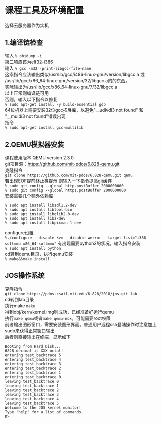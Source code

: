 # 课程工具及环境配置
选择云服务器作为实机
## 1.编译链检查

输入
` % objdump -i `  
第二项应该为elf32-i386  
输入
`% gcc -m32 -print-libgcc-file-name`  
这条指令应该输出类似/usr/lib/gcc/i486-linux-gnu/version/libgcc.a 或 /usr/lib/gcc/x86_64-linux-gnu/version/32/libgcc.a的的东西。  
实际输出为/usr/lib/gcc/x86_64-linux-gnu/7/32/libgcc.a  
以上正常则编译链可用  
否则，输入以下指令以修复  
`% sudo apt-get install -y build-essential gdb`  
64位机器上需要安装32位gcc拓展库，以避免"__udivdi3 not found" 和 "__muldi3 not found"错误出现  
指令  
`% sudo apt-get install gcc-multilib`  
## 2.QEMU模拟器安装  

课程使用版本 QEMU version 2.3.0  
git项目源：https://github.com/mit-pdos/6.828-qemu.git  
克隆指令  
`git clone https://github.com/mit-pdos/6.828-qemu.git qemu`  
若出现EOF提前终止类提示 则输入一下指令提高git缓存  
`% sudo git config --global http.postBuffer 2000000000`   
`% sudo git config --global https.postBuffer 2000000000`  
安装需要几个额外依赖库  
```
% sudo apt install libsdl1.2-dev
% sudo apt install libtool-bin
% sudo apt install libglib2.0-dev
% sudo apt install libz-dev
% sudo apt install libpixman-1-dev
```  
configure设置  
`%./configure --disable-kvm --disable-werror --target-list="i386-softmmu x86_64-softmmu"`
有出现需要python2的状况，输入指令安装  
`% sudo apt install python`  
cd转到qemu目录，执行qemu安装  
`% make&&make install`  
## JOS操作系统  

克隆指令  
`git clone https://pdos.csail.mit.edu/6.828/2018/jos.git lab`  
cd转到lab目录  
执行make
`make`  
得到obj/kern/kernel.img则成功，已经准备好运行qemu  
执行`make qemu`或者`make qemu-nox`，可能需要root权限    
前者输出图形窗口，需要安装图形界面。普通用户远程ssh登陆操作时注意加上sudo来获得正常窗口输出    
后者则直接输出在终端，显示如下  
```
Booting from Hard Disk...
6828 decimal is XXX octal!
entering test_backtrace 5
entering test_backtrace 4
entering test_backtrace 3
entering test_backtrace 2
entering test_backtrace 1
entering test_backtrace 0
leaving test_backtrace 0
leaving test_backtrace 1
leaving test_backtrace 2
leaving test_backtrace 3
leaving test_backtrace 4
leaving test_backtrace 5
Welcome to the JOS kernel monitor!
Type 'help' for a list of commands.
K>
```
